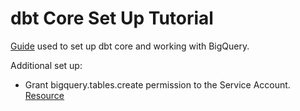 # dbt Core Set Up Tutorial

[Guide](https://docs.getdbt.com/docs/get-started/getting-started-dbt-core) used to set up dbt core and working with BigQuery.

Additional set up:
- Grant bigquery.tables.create permission to the Service Account. [Resource](https://stackoverflow.com/questions/67491335/why-do-i-get-the-permission-denied-error-when-creating-a-table-in-bigquery-gcp-c) 
